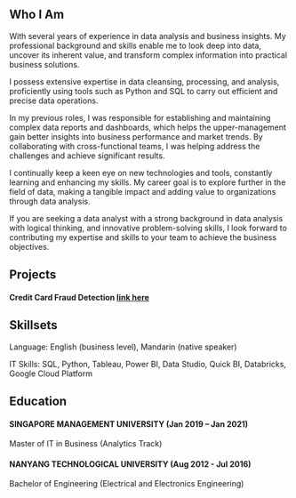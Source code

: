 ## Who I Am
With several years of experience in data analysis and business insights. My professional background and skills enable me to look deep into data, uncover its inherent value, and transform complex information into practical business solutions.

I possess extensive expertise in data cleansing, processing, and analysis, proficiently using tools such as Python and SQL to carry out efficient and precise data operations.

In my previous roles, I was responsible for establishing and maintaining complex data reports and dashboards, which helps the upper-management gain better insights into business performance and market trends. By collaborating with cross-functional teams, I was helping address the challenges and achieve significant results.

I continually keep a keen eye on new technologies and tools, constantly learning and enhancing my skills. My career goal is to explore further in the field of data, making a tangible impact and adding value to organizations through data analysis.

If you are seeking a data analyst with a strong background in data analysis with logical thinking, and innovative problem-solving skills, I look forward to contributing my expertise and skills to your team to achieve the business objectives.

## Projects
#### Credit Card Fraud Detection [link here](https://github.com/MJ1015/Credit_Card_Fraud/blob/main/README.md)


## Skillsets
Language: English (business level), Mandarin (native speaker)

IT Skills: SQL, Python, Tableau, Power BI, Data Studio, Quick BI, Databricks, Google Cloud Platform

## Education
#### SINGAPORE MANAGEMENT UNIVERSITY (Jan 2019 – Jan 2021)
Master of IT in Business (Analytics Track)
#### NANYANG TECHNOLOGICAL UNIVERSITY (Aug 2012 - Jul 2016)
Bachelor of Engineering (Electrical and Electronics Engineering)

